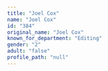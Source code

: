 ```yaml
---
title: "Joel Cox"
name: "Joel Cox"
id: "384"
original_name: "Joel Cox"
known_for_department: "Editing"
gender: "2"
adult: "false"
profile_path: "null"
---
```

